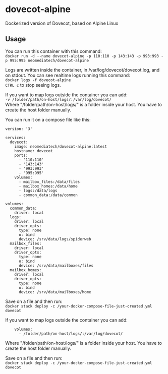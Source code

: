 # dovecot-alpine
Dockerized version of Dovecot, based on Alpine Linux

## Usage
You can run this container with this command:  
`docker run -d --name dovecot-alpine -p 110:110 -p 143:143 -p 993:993 -p 995:995 neomediatech/dovecot-alpine`  

Logs are written inside the container, in /var/log/dovecot/dovecot.log, and on stdout. You can see realtime logs running this command:  
`docker logs -f dovecot-alpine`  
`CTRL c` to stop seeing logs.  

If you want to map logs outside the container you can add:  
`-v /folder/path/on-host/logs/:/var/log/dovecot/`  
Where "/folder/path/on-host/logs/" is a folder inside your host. You have to create the host folder manually.  

You can run it on a compose file like this:  

```
version: '3'  

services:  
  dovecot:  
    image: neomediatech/dovecot-alpine:latest  
    hostname: dovecot  
    ports:  
      - '110:110'  
      - '143:143'  
      - '993:993'  
      - '995:995'  
    volumes:
      - mailbox_files:/data/files
      - mailbox_homes:/data/home
      - logs:/data/logs
      - common_data:/data/common

volumes:
  common_data:
    driver: local
  logs:
    driver: local
    driver_opts:
      type: none
      o: bind
      device: /srv/data/logs/spiderweb
  mailbox_files:
    driver: local
    driver_opts:
      type: none
      o: bind
      device: /srv/data/mailboxes/files
  mailbox_homes:
    driver: local
    driver_opts:
      type: none
      o: bind
      device: /srv/data/mailboxes/home

```
Save on a file and then run:  
`docker stack deploy -c /your-docker-compose-file-just-created.yml dovecot`

If you want to map logs outside the container you can add:  
```
    volumes:
      - /folder/path/on-host/logs/:/var/log/dovecot/
```
Where "/folder/path/on-host/logs/" is a folder inside your host. You have to create the host folder manually.

Save on a file and then run:  
`docker stack deploy -c /your-docker-compose-file-just-created.yml dovecot`  
